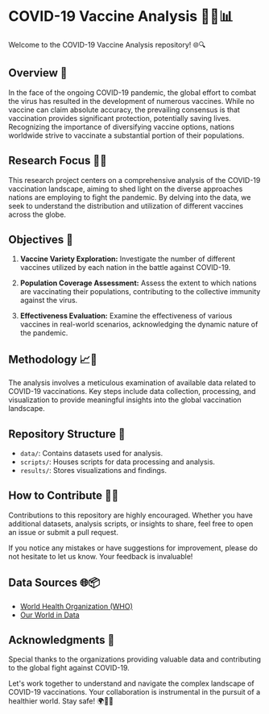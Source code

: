 # COVID-19 Vaccine Analysis 🦠💉📊

Welcome to the COVID-19 Vaccine Analysis repository! 🌐🔍

## Overview 📝

In the face of the ongoing COVID-19 pandemic, the global effort to combat the virus has resulted in the development of numerous vaccines. 
While no vaccine can claim absolute accuracy, the prevailing consensus is that vaccination provides significant protection, potentially saving lives.
Recognizing the importance of diversifying vaccine options, nations worldwide strive to vaccinate a substantial portion of their populations.

## Research Focus 🧪🔬

This research project centers on a comprehensive analysis of the COVID-19 vaccination landscape, aiming to shed light on the diverse approaches nations are employing to fight the pandemic.
By delving into the data, we seek to understand the distribution and utilization of different vaccines across the globe.

## Objectives 🎯

1. **Vaccine Variety Exploration:** Investigate the number of different vaccines utilized by each nation in the battle against COVID-19.

2. **Population Coverage Assessment:** Assess the extent to which nations are vaccinating their populations, contributing to the collective immunity against the virus.

3. **Effectiveness Evaluation:** Examine the effectiveness of various vaccines in real-world scenarios, acknowledging the dynamic nature of the pandemic.

## Methodology 📈🔬

The analysis involves a meticulous examination of available data related to COVID-19 vaccinations. 
Key steps include data collection, processing, and visualization to provide meaningful insights into the global vaccination landscape.

## Repository Structure 📂

- `data/`: Contains datasets used for analysis.
- `scripts/`: Houses scripts for data processing and analysis.
- `results/`: Stores visualizations and findings.

## How to Contribute 🤝🚀

Contributions to this repository are highly encouraged. Whether you have additional datasets, analysis scripts, or insights to share, feel free to open an issue or submit a pull request.

If you notice any mistakes or have suggestions for improvement, please do not hesitate to let us know. Your feedback is invaluable!

## Data Sources 🌐📦

- [World Health Organization (WHO)](https://www.who.int/) 
- [Our World in Data](https://ourworldindata.org/)

## Acknowledgments 🙏

Special thanks to the organizations providing valuable data and contributing to the global fight against COVID-19.

Let's work together to understand and navigate the complex landscape of COVID-19 vaccinations. Your collaboration is instrumental in the pursuit of a healthier world. Stay safe! 🌍💙🌈
